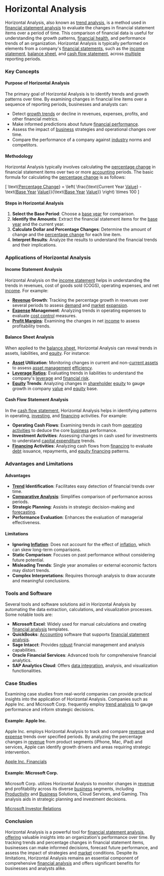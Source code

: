 # Horizontal Analysis

Horizontal Analysis, also known as [trend analysis](../t/trend_analysis.md), is a method used in [financial statement analysis](../f/financial_statement_analysis.md) to evaluate the changes in financial statement items over a period of time. This comparison of financial data is useful for understanding the growth patterns, [financial health](../f/financial_health.md), and performance trends of an organization. Horizontal Analysis is typically performed on elements from a company's [financial statements](../f/financial_statements.md), such as the [income statement](../i/income_statement.md), [balance sheet](../b/balance_sheet.md), and [cash flow statement](../c/cash_flow_statement.md), across [multiple](../m/multiple.md) reporting periods.

### Key Concepts

#### Purpose of Horizontal Analysis
The primary goal of Horizontal Analysis is to identify trends and growth patterns over time. By examining changes in financial line items over a sequence of reporting periods, businesses and analysts can:

- Detect [growth trends](../g/growth_trends_in_trading.md) or decline in revenues, expenses, profits, and other financial metrics.
- Make informed predictions about future [financial performance](../f/financial_performance.md).
- Assess the impact of [business](../b/business.md) strategies and operational changes over time.
- Compare the performance of a company against [industry](../i/industry.md) norms and competitors.

#### Methodology
Horizontal Analysis typically involves calculating the [percentage change](../p/percentage_change.md) in financial statement items over two or more [accounting](../a/accounting.md) periods. The basic formula for calculating the [percentage change](../p/percentage_change.md) is as follows:

\[
\text{[Percentage Change](../p/percentage_change.md)} = \left( \frac{\text{Current Year [Value](../v/value.md)} - \text{[Base Year](../b/base_year.md) [Value](../v/value.md)}}{\text{[Base Year](../b/base_year.md) [Value](../v/value.md)}} \right) \times 100
\]

#### Steps in Horizontal Analysis
1. **Select the Base Period**: Choose a [base year](../b/base_year.md) for comparison.
2. **Identify the Amounts**: Extract the financial statement items for the [base year](../b/base_year.md) and the current year.
3. **Calculate Dollar and Percentage Changes**: Determine the amount of change and the [percentage change](../p/percentage_change.md) for each line item.
4. **Interpret Results**: Analyze the results to understand the financial trends and their implications.

### Applications of Horizontal Analysis

#### Income Statement Analysis
Horizontal Analysis on the [income statement](../i/income_statement.md) helps in understanding the trends in revenues, cost of goods sold (COGS), operating expenses, and net [income](../i/income.md). For example:
- **[Revenue](../r/revenue.md) Growth**: Tracking the percentage growth in revenues over several periods to assess [demand](../d/demand.md) and [market](../m/market.md) [expansion](../e/expansion.md).
- **[Expense](../e/expense.md) Management**: Analyzing trends in operating expenses to evaluate [cost control](../c/cost_control.md) measures.
- **[Profit Margins](../p/profit_margins_in_trading.md)**: Examining the changes in net [income](../i/income.md) to assess profitability trends.

#### Balance Sheet Analysis
When applied to the [balance sheet](../b/balance_sheet.md), Horizontal Analysis can reveal trends in assets, liabilities, and [equity](../e/equity.md). For instance:
- **[Asset](../a/asset.md) Utilization**: Monitoring changes in current and non-[current assets](../c/current_assets.md) to assess [asset management](../a/asset_management.md) [efficiency](../e/efficiency.md).
- **[Leverage Ratios](../l/leverage_ratios.md)**: Evaluating trends in liabilities to understand the company's [leverage](../l/leverage.md) and [financial risk](../f/financial_risk.md).
- **[Equity](../e/equity.md) Trends**: Analyzing changes in [shareholder](../s/shareholder.md) [equity](../e/equity.md) to gauge growth in company [value](../v/value.md) and [equity](../e/equity.md) base.

#### Cash Flow Statement Analysis
In the [cash flow statement](../c/cash_flow_statement.md), Horizontal Analysis helps in identifying patterns in operating, [investing](../i/investing.md), and [financing](../f/financing.md) activities. For example:
- **Operating Cash Flows**: Examining trends in cash from [operating activities](../o/operating_activities.md) to deduce the core [business](../b/business.md) performance.
- **Investment Activities**: Assessing changes in cash used for investments to understand [capital expenditure](../c/capital_expenditure.md) trends.
- **[Financing](../f/financing.md) Activities**: Analyzing cash flows from [financing](../f/financing.md) to evaluate [debt](../d/debt.md) issuance, repayments, and [equity financing](../e/equity_financing.md) patterns.

### Advantages and Limitations

#### Advantages
- **[Trend](../t/trend.md) Identification**: Facilitates easy detection of financial trends over time.
- **[Comparative Analysis](../c/comparative_analysis.md)**: Simplifies comparison of performance across periods.
- **Strategic Planning**: Assists in strategic decision-making and [forecasting](../f/forecasting.md).
- **Performance Evaluation**: Enhances the evaluation of managerial effectiveness.

#### Limitations
- **Ignoring [Inflation](../i/inflation.md)**: Does not account for the effect of [inflation](../i/inflation.md), which can skew long-term comparisons.
- **Static Comparison**: Focuses on past performance without considering future potential.
- **Misleading Trends**: Single year anomalies or external economic factors may distort trends.
- **Complex Interpretations**: Requires thorough analysis to draw accurate and meaningful conclusions.

### Tools and Software

Several tools and software solutions aid in Horizontal Analysis by automating the data extraction, calculations, and visualization processes. Some notable tools are:
- **Microsoft Excel**: Widely used for manual calculations and creating [financial analysis](../f/financial_analysis.md) templates.
- **QuickBooks**: [Accounting](../a/accounting.md) software that supports [financial statement analysis](../f/financial_statement_analysis.md).
- **Sage Intacct**: Provides [robust](../r/robust.md) financial management and analysis capabilities.
- **Oracle Financial Services**: Advanced tools for comprehensive financial analytics.
- **SAP Analytics Cloud**: Offers [data integration](../d/data_integration.md), analysis, and visualization functionalities.

### Case Studies
Examining case studies from real-world companies can provide practical insights into the application of Horizontal Analysis. Companies such as Apple Inc. and Microsoft Corp. frequently employ [trend analysis](../t/trend_analysis.md) to gauge performance and inform strategic decisions.

#### Example: Apple Inc.
Apple Inc. employs Horizontal Analysis to track and compare [revenue](../r/revenue.md) and [expense](../e/expense.md) trends over specified periods. By analyzing the percentage changes in [revenue](../r/revenue.md) from product segments (iPhone, Mac, iPad) and services, Apple can identify growth drivers and areas requiring strategic intervention.

[Apple Inc. Financials](https://investor.apple.com/investor-relations/default.aspx)

#### Example: Microsoft Corp.
Microsoft Corp. utilizes Horizontal Analysis to monitor changes in [revenue](../r/revenue.md) and profitability across its diverse [business](../b/business.md) segments, including [Productivity](../p/productivity.md) and [Business](../b/business.md) Solutions, Cloud Services, and Gaming. This analysis aids in strategic planning and investment decisions.

[Microsoft Investor Relations](https://www.microsoft.com/en-us/Investor)

### Conclusion
Horizontal Analysis is a powerful tool for [financial statement analysis](../f/financial_statement_analysis.md), [offering](../o/offering.md) valuable insights into an organization's performance over time. By tracking trends and percentage changes in financial statement items, businesses can make informed decisions, forecast future performance, and assess the impact of strategies and [market](../m/market.md) conditions. Despite its limitations, Horizontal Analysis remains an essential component of comprehensive [financial analysis](../f/financial_analysis.md) and offers significant benefits for businesses and analysts alike.
